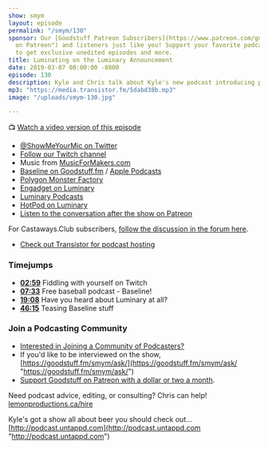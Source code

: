```yaml
---
show: smym
layout: episode
permalink: "/smym/130"
sponsor: Our [Goodstuff Patreon Subscribers](https://www.patreon.com/goodstuff "Goodstuff
  on Patreon") and listeners just like you! Support your favorite podcasts directly
  to get exclusive unedited episodes and more.
title: Luminating on the Luminary Announcement
date: 2019-03-07 00:00:00 -0800
episode: 130
description: Kyle and Chris talk about Kyle's new podcast introducing people (and Andrew) to basebll, Baseline. Then they get into the recent Luminary announcement and what they think it means for podcasting.
mp3: "https://media.transistor.fm/5dabd38b.mp3"
image: "/uploads/smym-130.jpg"

---
```

📺 [Watch a video version of this episode](https://www.youtube.com/watch?v=GsH11tIV1ps)

* [@ShowMeYourMic on Twitter](https://twitter.com/showmeyourmic)
* [Follow our Twitch channel](https://www.twitch.tv/gsfm)
* Music from [MusicForMakers.com](https://musicformakers.com)
* [Baseline on Goodstuff.fm](https://goodstuff.fm/baseline/) / [Apple Podcasts](https://itunes.apple.com/us/podcast/baseline/id1453462340?mt=2)
* [Polygon Monster Factory](https://www.polygon.com/monster-factory)
* [Engadget on Luminary](https://www.engadget.com/2019/03/04/luminary-media-subscription-podcast-network/)
* [Luminary Podcasts](https://luminarypodcasts.com/shows)
* [HotPod on Luminary](https://hotpodnews.com/enter-luminary/)
* [Listen to the conversation after the show on Patreon](https://www.patreon.com/posts/after-episode-25215357)

For Castaways.Club subscribers, [follow the discussion in the forum here](https://forum.castaways.club/t/show-me-your-mic-130/99).

* [Check out Transistor for podcast hosting](https://transistor.fm/?via=chris)

### Timejumps

* **[02:59](#t=02:59)** Fiddling with yourself on Twitch
* **[07:33](#t=07:33)** Free baseball podcast - Baseline!
* **[19:08](#t=19:08)** Have you heard about Luminary at all?
* **[46:15](#t=46:15)** Teasing Baseline stuff

### Join a Podcasting Community

* [Interested in Joining a Community of Podcasters?](https://mailchi.mp/ad73a5bdfab5/podcasting)
* If you'd like to be interviewed on the show, [https://goodstuff.fm/smym/ask/](https://goodstuff.fm/smym/ask/ "https://goodstuff.fm/smym/ask/")
* [Support Goodstuff on Patreon with a dollar or two a month](https://www.patreon.com/goodstuff).

Need podcast advice, editing, or consulting? Chris can help! [lemonproductions.ca/hire](https://lemonproductions.ca/hire)

Kyle's got a show all about beer you should check out... [http://podcast.untappd.com](http://podcast.untappd.com "http://podcast.untappd.com")